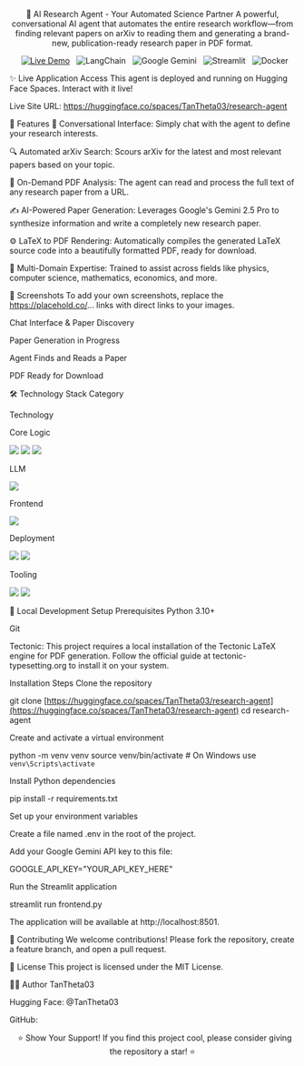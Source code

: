 <div align="center">

🧠 AI Research Agent - Your Automated Science Partner
A powerful, conversational AI agent that automates the entire research workflow—from finding relevant papers on arXiv to reading them and generating a brand-new, publication-ready research paper in PDF format.

</div>

<p align="center">
  <a href="https://huggingface.co/spaces/TanTheta03/research-agent" target="_blank"><img src="https://www.google.com/search?q=https://img.shields.io/badge/Live_Demo-Hugging_Face-yellow%3Fstyle%3Dfor-the-badge%26logo%3Dhugging-face" alt="Live Demo"></a>
  <img src="https://www.google.com/search?q=https://img.shields.io/badge/LangChain-LangGraph-944999%3Fstyle%3Dfor-the-badge%26logo%3DLangChain" alt="LangChain">
  <img src="https://www.google.com/search?q=https://img.shields.io/badge/LLM-Gemini_2.5_Pro-4A89F3%3Fstyle%3Dfor-the-badge%26logo%3Dgoogle-gemini" alt="Google Gemini">
  <img src="https://www.google.com/search?q=https://img.shields.io/badge/Streamlit-1.49-FF4B4B%3Fstyle%3Dfor-the-badge%26logo%3Dstreamlit" alt="Streamlit">
  <img src="https://www.google.com/search?q=https://img.shields.io/badge/Deployment-Docker-2496ED%3Fstyle%3Dfor-the-badge%26logo%3Ddocker" alt="Docker">
</p>

✨ Live Application Access
This agent is deployed and running on Hugging Face Spaces. Interact with it live!

Live Site URL: https://huggingface.co/spaces/TanTheta03/research-agent

🌟 Features
🧠 Conversational Interface: Simply chat with the agent to define your research interests.

🔍 Automated arXiv Search: Scours arXiv for the latest and most relevant papers based on your topic.

📄 On-Demand PDF Analysis: The agent can read and process the full text of any research paper from a URL.

✍️ AI-Powered Paper Generation: Leverages Google's Gemini 2.5 Pro to synthesize information and write a completely new research paper.

⚙️ LaTeX to PDF Rendering: Automatically compiles the generated LaTeX source code into a beautifully formatted PDF, ready for download.

🔬 Multi-Domain Expertise: Trained to assist across fields like physics, computer science, mathematics, economics, and more.

📸 Screenshots
To add your own screenshots, replace the https://placehold.co/... links with direct links to your images.

Chat Interface & Paper Discovery

Paper Generation in Progress





Agent Finds and Reads a Paper

PDF Ready for Download





🛠️ Technology Stack
Category

Technology

Core Logic

<img src="https://www.google.com/search?q=https://img.shields.io/badge/Python-3.10-3776AB%3Fstyle%3Dflat-square%26logo%3Dpython%26logoColor%3Dwhite" /> <img src="https://www.google.com/search?q=https://img.shields.io/badge/LangChain-0.3-944999%3Fstyle%3Dflat-square%26logo%3DLangChain%26logoColor%3Dwhite" /> <img src="https://www.google.com/search?q=https://img.shields.io/badge/LangGraph-0.6-944999%3Fstyle%3Dflat-square%26logo%3DLangChain%26logoColor%3Dwhite" />

LLM

<img src="https://www.google.com/search?q=https://img.shields.io/badge/Google-Gemini_2.5_Pro-4A89F3%3Fstyle%3Dflat-square%26logo%3Dgoogle-gemini%26logoColor%3Dwhite" />

Frontend

<img src="https://www.google.com/search?q=https://img.shields.io/badge/Streamlit-1.49-FF4B4B%3Fstyle%3Dflat-square%26logo%3Dstreamlit%26logoColor%3Dwhite" />

Deployment

<img src="https://www.google.com/search?q=https://img.shields.io/badge/Hugging_Face-Spaces-FFD21E%3Fstyle%3Dflat-square%26logo%3Dhugging-face%26logoColor%3Dblack" /> <img src="https://www.google.com/search?q=https://img.shields.io/badge/Docker-2496ED%3Fstyle%3Dflat-square%26logo%3Ddocker%26logoColor%3Dwhite" />

Tooling

<img src="https://www.google.com/search?q=https://img.shields.io/badge/ArXiv-API-B31B1B%3Fstyle%3Dflat-square%26logo%3Darxiv%26logoColor%3Dwhite" /> <img src="https://www.google.com/search?q=https://img.shields.io/badge/Tectonic-LaTeX-000000%3Fstyle%3Dflat-square%26logo%3Dlatex%26logoColor%3Dwhite" />

🚀 Local Development Setup
Prerequisites
Python 3.10+

Git

Tectonic: This project requires a local installation of the Tectonic LaTeX engine for PDF generation. Follow the official guide at tectonic-typesetting.org to install it on your system.

Installation Steps
Clone the repository

git clone [https://huggingface.co/spaces/TanTheta03/research-agent](https://huggingface.co/spaces/TanTheta03/research-agent)
cd research-agent

Create and activate a virtual environment

python -m venv venv
source venv/bin/activate  # On Windows use `venv\Scripts\activate`

Install Python dependencies

pip install -r requirements.txt

Set up your environment variables

Create a file named .env in the root of the project.

Add your Google Gemini API key to this file:

GOOGLE_API_KEY="YOUR_API_KEY_HERE"

Run the Streamlit application

streamlit run frontend.py

The application will be available at http://localhost:8501.

🤝 Contributing
We welcome contributions! Please fork the repository, create a feature branch, and open a pull request.

📄 License
This project is licensed under the MIT License.

👨‍💻 Author
TanTheta03

Hugging Face: @TanTheta03

GitHub: <!--- Add your GitHub profile link here if you have one -->

<div align="center">
  ⭐ Show Your Support! If you find this project cool, please consider giving the repository a star! ⭐
</div>